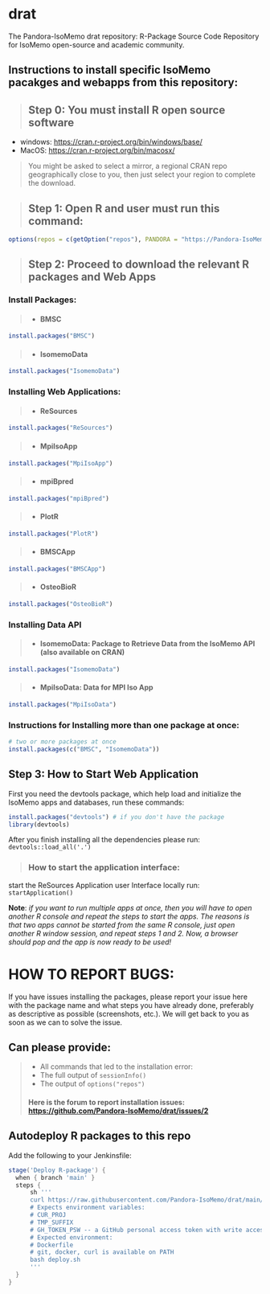 # drat

The Pandora-IsoMemo drat repository: R-Package Source Code Repository for IsoMemo open-source and academic community.

## Instructions to install specific IsoMemo pacakges and webapps from this repository:
> ## Step 0: You must install R open source software
- windows: https://cran.r-project.org/bin/windows/base/
- MacOS: https://cran.r-project.org/bin/macosx/
> You might be asked to select a mirror, a regional CRAN repo geographically close to you, then just select your region to complete the download.

> ## Step 1: Open R and user must run this command: 
```r
options(repos = c(getOption("repos"), PANDORA = "https://Pandora-IsoMemo.github.io/drat/"))
```
> ## Step 2: Proceed to download the relevant R packages and Web Apps
### Install Packages:
> - #### BMSC
```r
install.packages("BMSC")
```
> - #### IsomemoData
```r
install.packages("IsomemoData")
```

### Installing Web Applications:
> - #### ReSources
```r
install.packages("ReSources")
```
> - #### MpiIsoApp
```r
install.packages("MpiIsoApp")
```
> - #### mpiBpred 
```r
install.packages("mpiBpred")
```
> - #### PlotR
```r
install.packages("PlotR")
```
> - #### BMSCApp
```r
install.packages("BMSCApp")
```
> - #### OsteoBioR
```r
install.packages("OsteoBioR")
```
### Installing Data API
> - #### IsomemoData: Package to Retrieve Data from the IsoMemo API (also available on CRAN)
```r
install.packages("IsomemoData")
```
> - #### MpiIsoData: Data for MPI Iso App
```r
install.packages("MpiIsoData")
```



### Instructions for Installing more than one package at once:
```r
# two or more packages at once
install.packages(c("BMSC", "IsomemoData"))
```

## Step 3: How to Start Web Application
First you need the devtools package, which help load and initialize the IsoMemo apps and databases, run these commands:
```r
install.packages("devtools") # if you don't have the package
library(devtools)
```
After you finish installing all the dependencies please run:
`devtools::load_all('.')`

> ### How to start the application interface:
  start the ReSources Application user Interface locally run:
`startApplication()`
  
  **Note**: _if you want to run multiple apps at once, then you will have to open another R console and repeat the steps to start the apps. The reasons is that two apps cannot be started from the same R console, just open another R window session, and repeat steps 1 and 2. Now, a browser should pop and the app is now ready to be used!_


# HOW TO REPORT BUGS:

If you have issues installing the packages, please report your issue here with the package name and what steps you have already done, preferably as descriptive as possible (screenshots, etc.). We will get back to you as soon as we can to solve the issue.

## Can please provide:

> - All commands that led to the installation error: 
> - The full output of `sessionInfo()`
> - The output of `options("repos")`
> #### Here is the forum to report installation issues: https://github.com/Pandora-IsoMemo/drat/issues/2



## Autodeploy R packages to this repo

Add the following to your Jenkinsfile:

```groovy
stage('Deploy R-package') {
  when { branch 'main' }
  steps {
      sh '''
      curl https://raw.githubusercontent.com/Pandora-IsoMemo/drat/main/deploy.sh > deploy.sh
      # Expects environment variables:
      # CUR_PROJ
      # TMP_SUFFIX
      # GH_TOKEN_PSW -- a GitHub personal access token with write access to the drat repo
      # Expected environment:
      # Dockerfile
      # git, docker, curl is available on PATH
      bash deploy.sh
      '''
  }
}
```
